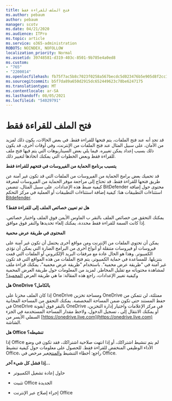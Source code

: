 ```yaml
---
title: فتح الملف للقراءة فقط
ms.author: pebaum
author: pebaum
manager: scotv
ms.date: 04/21/2020
ms.audience: ITPro
ms.topic: article
ms.service: o365-administration
ROBOTS: NOINDEX, NOFOLLOW
localization_priority: Normal
ms.assetid: 39748581-d319-403c-8501-9b785e4a0ed8
ms.custom:
- "765"
- "2200014"
ms.openlocfilehash: fb75f7ac5b8c7023f0258a567becdc5d023476b5e905d8f2cc17479faea76af1
ms.sourcegitcommit: b5f7da89a650d2915dc652449623c78be6247175
ms.translationtype: MT
ms.contentlocale: ar-SA
ms.lasthandoff: 08/05/2021
ms.locfileid: "54029791"
---
```

# <a name="file-open-read-only"></a>فتح الملف للقراءة فقط

قد تجد أنه عند فتح الملفات، يتم فتحها للقراءة فقط. في بعض الحالات، يكون ذلك لمزيد من الأمان، على سبيل المثال عند فتح الملفات من الإنترنت، وفي أوقات أخرى، قد يكون ذلك بسبب إعداد يمكن تغييره. فيما يلي بعض السيناريوهات التي يتم فيها فتح ملف للقراءة فقط وبعض الخطوات التي يمكنك اتخاذها لتغيير ذلك.
  
 **يتسبب برنامج الحماية من الفيروسات في فتحهم للقراءة فقط**
  
قد تحميك بعض برامج الحماية من الفيروسات من الملفات التي قد تكون غير آمنة عن طريق فتحها للقراءة فقط. قد تحتاج إلى مراجعة موفر الحماية من الفيروسات لمعرفة كيفية ضبط هذه الإعدادات. على سبيل المثال، تتضمن BitDefender محتوى حول إضافة استثناءات التطبيقات هنا: كيفية إضافة استثناءات التطبيقات أو العملية في مركز التحكم [Bitdefender](https://aka.ms/AA6098i).
  
 **هل تم تعيين خصائص الملف إلى للقراءة فقط؟**
  
يمكنك التحقق من خصائص الملف بالنقر ب الماوس الأيمن فوق الملف واختيار خصائص. إذا كانت السمة للقراءة فقط محددة، يمكنك إلغاء تحديدها والنقر فوق موافق.
  
 **المحتوى في طريقة عرض محمية**
  
يمكن أن تحتوي الملفات من الإنترنت ومن مواقع أخرى يحتمل أن تكون غير آمنة على فيروسات أو فيروسات متنقلة أو أنواع أخرى من البرامج الضارة التي يمكن أن تؤذي الكمبيوتر. وهذا هو الحال عادة مع مرفقات البريد الإلكتروني أو الملفات التي قمت بتنزيلها. للمساعدة في حماية الكمبيوتر، يتم فتح الملفات من هذه المواقع التي قد تكون غير آمنة في "طريقة عرض محمية". باستخدام "طريقة عرض محمية"، يمكنك قراءة ملف لمشاهدة محتوياته مع تقليل المخاطر. لمزيد من المعلومات حول طريقة العرض المحمية وكيفية تغيير الإعدادات، راجع هذه المقالة: ما هي طريقة العرض [المحمية؟](https://support.office.com/article/d6f09ac7-e6b9-4495-8e43-2bbcdbcb6653)
  
 **هل OneDrive بالكامل؟**
  
إذا كان الملف مخزنا على OneDrive ومساحة تخزين OneDrive ممتلئة، لن تتمكن من حفظ المستند حتى تكون ضمن المساحة المخصصة. يمكنك التحقق من المساحة المجانية في OneDrive بالنقر فوق أيقونة OneDrive في مركز الإعلامات واختيار إدارة التخزين، أو يمكنك الانتقال إلى ، تسجيل الدخول، ولاحظ مقدار المساحة المستخدمة في الجزء السفلي الأيسر من [https://onedrive.live.com](https://onedrive.live.com) الشاشة.
  
 **هل Office تنشيطه؟**
  
إذا Office لم يتم تنشيط اشتراكك، أو إذا انتهت صلاحية اشتراكك، فقد تكون في وضع الأداء الوظيفي المنخفض للقراءة فقط. للحصول على معلومات حول كيفية تنشيط Office، راجع: أخطاء التنشيط [والمنتج](https://support.office.com/article/0d23d3c0-c19c-4b2f-9845-5344fedc4380)غير مرخص في Office.
  
 **إذا فشل كل شيء آخر...**
  
- حاول إعادة تشغيل الكمبيوتر
    
- تثبيت Office الجديدة
    
- إجراء إصلاح عبر الإنترنت Office
    

